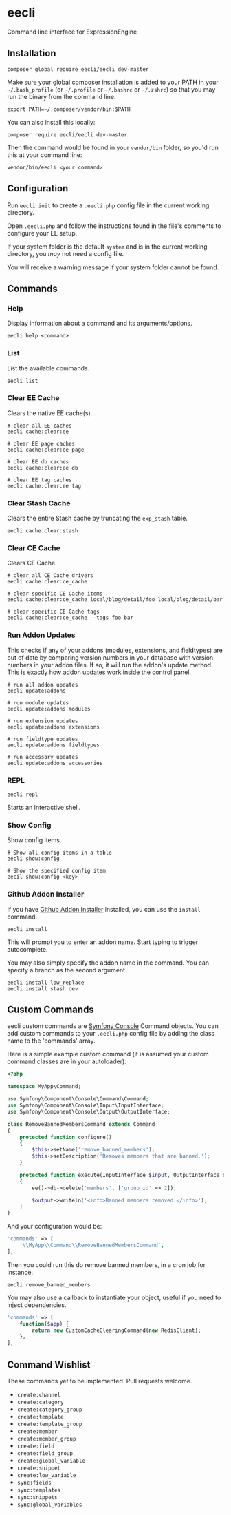 # eecli

Command line interface for ExpressionEngine

## Installation

```
composer global require eecli/eecli dev-master
```

Make sure your global composer installation is added to your PATH in your `~/.bash_profile` (or `~/.profile` or `~/.bashrc` or `~/.zshrc`) so that you may run the binary from the command line:

```
export PATH=~/.composer/vendor/bin:$PATH
```

You can also install this locally:

```
composer require eecli/eecli dev-master
```

Then the command would be found in your `vendor/bin` folder, so you'd run this at your command line:

```
vendor/bin/eecli <your command>
```

## Configuration

Run `eecli init` to create a `.eecli.php` config file in the current working directory.

Open `.eecli.php` and follow the instructions found in the file's comments to configure your EE setup.

If your system folder is the default `system` and is in the current working directory, you *may* not need a config file.

You will receive a warning message if your system folder cannot be found.

## Commands

### Help

Display information about a command and its arguments/options.

```
eecli help <command>
```

### List

List the available commands.

```
eecli list
```

### Clear EE Cache

Clears the native EE cache(s).

```
# clear all EE caches
eecli cache:clear:ee

# clear EE page caches
eecli cache:clear:ee page

# clear EE db caches
eecli cache:clear:ee db

# clear EE tag caches
eecli cache:clear:ee tag
```

### Clear Stash Cache

Clears the entire Stash cache by truncating the `exp_stash` table.

```
eecli cache:clear:stash
```

### Clear CE Cache

Clears CE Cache.

```
# clear all CE Cache drivers
eecli cache:clear:ce_cache

# clear specific CE Cache items
eecli cache:clear:ce_cache local/blog/detail/foo local/blog/detail/bar

# clear specific CE Cache tags
eecli cache:clear:ce_cache --tags foo bar
```

### Run Addon Updates

This checks if any of your addons (modules, extensions, and fieldtypes) are out of date by comparing version numbers in your database with version numbers in your addon files. If so, it will run the addon's update method. This is exactly how addon updates work inside the control panel.

```
# run all addon updates
eecli update:addons

# run module updates
eecli update:addons modules

# run extension updates
eecli update:addons extensions

# run fieldtype updates
eecli update:addons fieldtypes

# run accessory updates
eecli update:addons accessories
```

### REPL

```
eecli repl
```

Starts an interactive shell.

### Show Config

Show config items.

```
# Show all config items in a table
eecli show:config

# Show the specified config item
eecil show:config <key>
```

### Github Addon Installer

If you have [Github Addon Installer](https://github.com/rsanchez/github_addon_installer) installed, you can use the `install` command.

```
eecli install
```

This will prompt you to enter an addon name. Start typing to trigger autocomplete.

You may also simply specify the addon name in the command. You can specify a branch as the second argument.

```
eecli install low_replace
eecli install stash dev
```

## Custom Commands

eecli custom commands are [Symfony Console](http://symfony.com/doc/current/components/console/introduction.html) Command objects. You can add custom commands to your `.eecli.php` config file by adding the class name to the 'commands' array.

Here is a simple example custom command (it is assumed your custom command classes are in your autoloader):

```php
<?php

namespace MyApp\Command;

use Symfony\Component\Console\Command\Command;
use Symfony\Component\Console\Input\InputInterface;
use Symfony\Component\Console\Output\OutputInterface;

class RemoveBannedMembersCommand extends Command
{
    protected function configure()
    {
        $this->setName('remove_banned_members');
        $this->setDescription('Removes members that are banned.');
    }

    protected function execute(InputInterface $input, OutputInterface $output)
    {
        ee()->db->delete('members', ['group_id' => 2]);

        $output->writeln('<info>Banned members removed.</info>');
    }
}
```

And your configuration would be:

```php
'commands' => [
    '\\MyApp\\Command\\RemoveBannedMembersCommand',
],
```

Then you could run this do remove banned members, in a cron job for instance.

```
eecli remove_banned_members
```

You may also use a callback to instantiate your object, useful if you need to inject dependencies.

```php
'commands' => [
    function($app) {
        return new CustomCacheClearingCommand(new RedisClient);
    },
],
```

## Command Wishlist

These commands yet to be implemented. Pull requests welcome.

- `create:channel`
- `create:category`
- `create:category_group`
- `create:template`
- `create:template_group`
- `create:member`
- `create:member_group`
- `create:field`
- `create:field_group`
- `create:global_variable`
- `create:snippet`
- `create:low_variable`
- `sync:fields`
- `sync:templates`
- `sync:snippets`
- `sync:global_variables`
